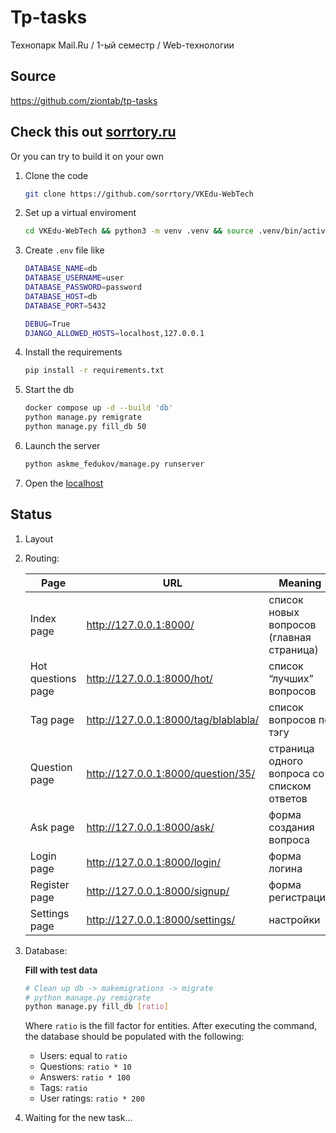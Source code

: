 # Tp-tasks

Технопарк Mail.Ru / 1-ый семестр / Web-технологии

## Source

<https://github.com/ziontab/tp-tasks>

## Check this out [sorrtory.ru](sorrtory.ru)

Or you can try to build it on your own

1. Clone the code

    ```bash
    git clone https://github.com/sorrtory/VKEdu-WebTech
    ```

2. Set up a virtual enviroment

    ```bash
    cd VKEdu-WebTech && python3 -m venv .venv && source .venv/bin/activate
    ```

3. Create `.env` file like

    ```sh
    DATABASE_NAME=db
    DATABASE_USERNAME=user
    DATABASE_PASSWORD=password
    DATABASE_HOST=db
    DATABASE_PORT=5432

    DEBUG=True
    DJANGO_ALLOWED_HOSTS=localhost,127.0.0.1
    ```

4. Install the requirements

    ```bash
    pip install -r requirements.txt
    ```

5. Start the db

    ```sh
    docker compose up -d --build 'db'
    python manage.py remigrate
    python manage.py fill_db 50
    ```

6. Launch the server

    ```bash
    python askme_fedukov/manage.py runserver
    ```

7. Open the [localhost](http://127.0.0.1:8000/)

## Status

1. Layout

2. Routing:

    | Page                              | URL                                    | Meaning                                   |
    |-----------------------------------|----------------------------------------|-------------------------------------------|
    | Index page                        | <http://127.0.0.1:8000/>              | список новых вопросов (главная страница)  |
    | Hot questions page                | <http://127.0.0.1:8000/hot/>          | список “лучших” вопросов                  |
    | Tag page                          | <http://127.0.0.1:8000/tag/blablabla/> | список вопросов по тэгу                   |
    | Question page                     | <http://127.0.0.1:8000/question/35/>  | страница одного вопроса со списком ответов |
    | Ask page                          | <http://127.0.0.1:8000/ask/>          | форма создания вопроса                   |
    | Login page                        | <http://127.0.0.1:8000/login/>        | форма логина                              |
    | Register page                     | <http://127.0.0.1:8000/signup/>       | форма регистрации                        |
    | Settings page                     | <http://127.0.0.1:8000/settings/>     | настройки                                |

3. Database:

    **Fill with test data**

    ```sh
    # Clean up db -> makemigrations -> migrate
    # python manage.py remigrate
    python manage.py fill_db [ratio]
    ```

    Where `ratio` is the fill factor for entities. After executing the command, the database should be populated with the following:

    - Users: equal to `ratio`
    - Questions: `ratio * 10`
    - Answers: `ratio * 100`
    - Tags: `ratio`
    - User ratings: `ratio * 200`
4. Waiting for the new task...
